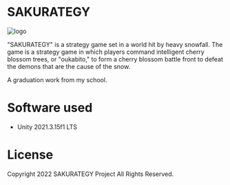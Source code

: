 # SAKURATEGY
![logo](https://user-images.githubusercontent.com/84568588/212825052-460b6a60-bc16-4b40-8a9f-fb5cd7745da0.png)

"SAKURATEGY" is a strategy game set in a world hit by heavy snowfall.
The game is a strategy game in which players command intelligent cherry blossom trees,
or "oukabito," to form a cherry blossom battle front to defeat the demons that are the cause of the snow.

A graduation work from my school.

# Software used

* Unity 2021.3.15f1 LTS

# License

Copyright 2022 SAKURATEGY Project All Rights Reserved.
